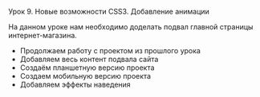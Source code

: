 Урок 9. Новые возможности CSS3. Добавление анимации

На данном уроке нам необходимо доделать подвал главной страницы интернет-магазина.

* Продолжаем работу с проектом из прошлого урока
* Добавляем весь контент подвала сайта
* Создаём планшетную версию проекта
* Создаем мобильную версию проекта
* Добавляем эффекты наведения


